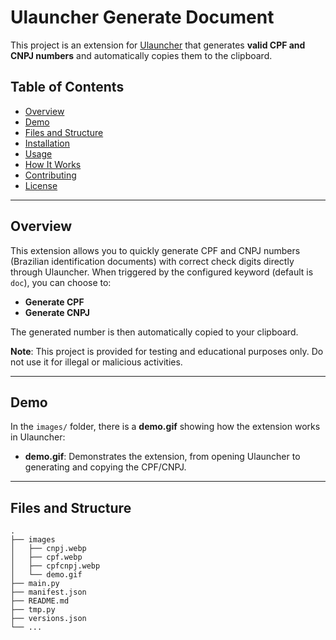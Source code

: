 # Ulauncher Generate Document

This project is an extension for [Ulauncher](https://ulauncher.io/) that generates **valid CPF and CNPJ numbers** and automatically copies them to the clipboard.

## Table of Contents

- [Overview](#overview)
- [Demo](#demo)
- [Files and Structure](#files-and-structure)
- [Installation](#installation)
- [Usage](#usage)
- [How It Works](#how-it-works)
- [Contributing](#contributing)
- [License](#license)

---

## Overview

This extension allows you to quickly generate CPF and CNPJ numbers (Brazilian identification documents) with correct check digits directly through Ulauncher. When triggered by the configured keyword (default is `doc`), you can choose to:

- **Generate CPF**  
- **Generate CNPJ**

The generated number is then automatically copied to your clipboard.

**Note**: This project is provided for testing and educational purposes only. Do not use it for illegal or malicious activities.

---

## Demo

In the `images/` folder, there is a **demo.gif** showing how the extension works in Ulauncher:
- **demo.gif**: Demonstrates the extension, from opening Ulauncher to generating and copying the CPF/CNPJ.

---

## Files and Structure

```plaintext
.
├── images
│   ├── cnpj.webp
│   ├── cpf.webp
│   ├── cpfcnpj.webp
│   └── demo.gif
├── main.py
├── manifest.json
├── README.md
├── tmp.py
├── versions.json
└── ...
